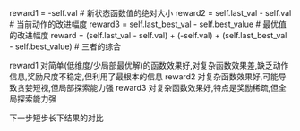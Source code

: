 reward1 = -self.val  # 新状态函数值的绝对大小
reward2 = self.last_val - self.val  # 当前动作的改进幅度
reward3 = self.last_best_val - self.best_value   # 最优值的改进幅度
reward = (self.last_val - self.val) + (-self.val) + (self.last_best_val - self.best_value)  # 三者的综合

reward1 对简单(低维度/少局部最优解)的函数效果好,对复杂函数效果差,缺乏动作信息,奖励尺度不稳定,但利用了最根本的信息
reward2 对复杂函数效果好,可能导致贪婪短视,但局部探索能力强
reward3 对复杂函数效果好,特点是奖励稀疏,但全局探索能力强

下一步短步长下结果的对比
